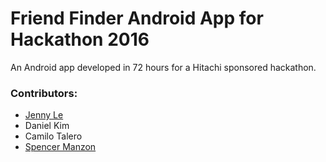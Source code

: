 # Friend Finder Android App for Hackathon 2016

An Android app developed in 72 hours for a Hitachi sponsored hackathon.

### Contributors:

- [Jenny Le](https://github.com/Jennykuma)
- Daniel Kim
- Camilo Talero
- [Spencer Manzon](https://github.com/spencer-m)

